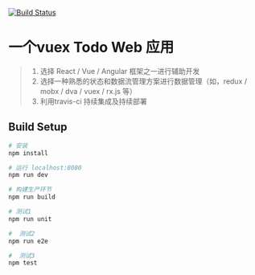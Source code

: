 [![Build Status](https://travis-ci.org/michaelliao/openweixin.svg?branch=master)](https://travis-ci.org/michaelliao/openweixin)

#  一个vuex Todo Web 应用

> 1. 选择 React / Vue / Angular 框架之一进行辅助开发
> 2. 选择一种熟悉的状态和数据流管理方案进行数据管理（如，redux / mobx / dva / vuex / rx.js 等）
> 2. 利用travis-ci 持续集成及持续部署

## Build Setup

``` bash
# 安装
npm install

# 运行 localhost:8080
npm run dev

# 构建生产环节
npm run build

# 测试1
npm run unit

#  测试2
npm run e2e

#  测试3
npm test
```
